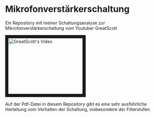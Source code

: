 # Mikrofonverstärkerschaltung

Ein Repository mit meiner Schaltungsanalyse zur Mikrofonverstärkerschaltung vom Youtuber GreatScott

<a href="http://www.youtube.com/watch?feature=player_embedded&v=ts-JqEVzvDo
" target="_blank"><img src="http://img.youtube.com/vi/ts-JqEVzvDo/0.jpg" 
alt="GreatScott's Video" width="240" height="180" border="10" /></a>

Auf der Pdf-Datei in diesem Repository gibt es eine sehr ausführliche Herleitung vom Verhalten der Schaltung, insbesondere der Filterstufen.

